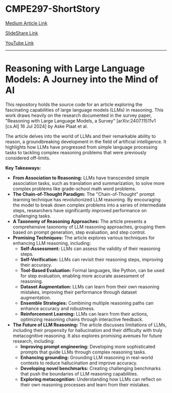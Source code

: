 # CMPE297-ShortStory

[Medium Article Link](https://medium.com/@saipraneethk181200/reasoning-with-large-language-models-a-journey-into-the-mind-of-ai-2c6bc0e913d8)

[SlideShare Link](https://www.slideshare.net/slideshow/cmpe297-short-story-reasoning-with-llm-s/273318631)

[YouTube Link]()


---

# Reasoning with Large Language Models: A Journey into the Mind of AI

This repository holds the source code for an article exploring the fascinating capabilities of large language models (LLMs) in reasoning. This work draws heavily on the research documented in the survey paper, "Reasoning with Large Language Models, a Survey" [arXiv:2407.11511v1 [cs.AI] 16 Jul 2024] by Aske Plaat et al.

The article delves into the world of LLMs and their remarkable ability to reason, a groundbreaking development in the field of artificial intelligence. It highlights how LLMs have progressed from simple language processing tasks to tackling complex reasoning problems that were previously considered off-limits. 

**Key Takeaways:**

- **From Association to Reasoning:** LLMs have transcended simple association tasks, such as translation and summarization, to solve more complex problems like grade-school math word problems. 
- **The Chain-of-Thought Paradigm:**  The "Chain-of-Thought" prompt learning technique has revolutionized LLM reasoning. By encouraging the model to break down complex problems into a series of intermediate steps, researchers have significantly improved performance on challenging tasks.
- **A Taxonomy of Reasoning Approaches:** The article presents a comprehensive taxonomy of LLM reasoning approaches, grouping them based on prompt generation, step evaluation, and step control.
- **Promising Techniques:**  The article explores various techniques for enhancing LLM reasoning, including:
    - **Self-Assessment:** LLMs can assess the validity of their reasoning steps.
    - **Self-Verification:**  LLMs can revisit their reasoning steps, improving their accuracy. 
    - **Tool-Based Evaluation:** Formal languages, like Python, can be used for step evaluation, enabling more accurate assessment of reasoning.
    - **Dataset Augmentation:**  LLMs can learn from their own reasoning mistakes, improving their performance through dataset augmentation. 
    - **Ensemble Strategies:** Combining multiple reasoning paths can enhance accuracy and robustness. 
    - **Reinforcement Learning:**  LLMs can learn from their actions, optimizing reasoning chains through interactive feedback. 
- **The Future of LLM Reasoning:**  The article discusses limitations of LLMs, including their propensity for hallucination and their difficulty with truly metacognitive reasoning. It also explores promising avenues for future research, including:
    - **Improving prompt engineering:**  Developing more sophisticated prompts that guide LLMs through complex reasoning tasks.
    - **Enhancing grounding:**  Grounding LLM reasoning in real-world contexts to reduce hallucination and improve accuracy.
    - **Developing novel benchmarks:** Creating challenging benchmarks that push the boundaries of LLM reasoning capabilities.
    - **Exploring metacognition:** Understanding how LLMs can reflect on their own reasoning processes and learn from their mistakes. 
